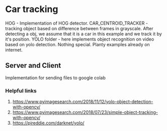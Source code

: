 # Car tracking
HOG - Implementation of HOG detector. 
CAR_CENTROID_TRACKER - tracking object based on difference between frames in grayscale. After detecting a obj, we assume that it is a car in this example and we track it by it's position. 
YOLO folder - here implements object recognition on video based on yolo detection. Nothing special. Planty examples already on internet. 

## Server and Client
Implementation for sending files to google colab

### Helpful links
1. https://www.pyimagesearch.com/2018/11/12/yolo-object-detection-with-opencv/
2. https://www.pyimagesearch.com/2018/07/23/simple-object-tracking-with-opencv/
3. https://pjreddie.com/darknet/yolo/